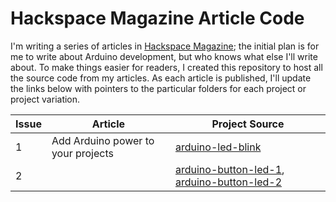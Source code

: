 # Hackspace Magazine Article Code
I'm writing a series of articles in [Hackspace Magazine](https://hackspace.raspberrypi.org/); the initial plan is for me to write about Arduino development, but who knows what else I'll write about. To make things easier for readers, I created this repository to host all the source code from my articles. As each article is published, I'll update the links below with pointers to the particular folders for each project or project variation.

| Issue | Article                            | Project Source                         |
| ----- | ---------------------------------- | -------------------------------------- |
| 1     | Add Arduino power to your projects | [arduino-led-blink](arduino-led-blink) |
| 2     |                                    | [arduino-button-led-1](arduino-button-led-1), [arduino-button-led-2](arduino-button-led-2) |
